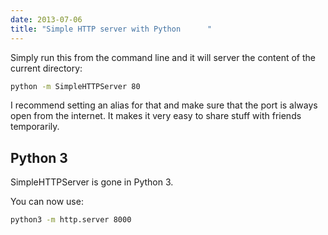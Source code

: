 ```yaml
---
date: 2013-07-06
title: "Simple HTTP server with Python		"
---
```


Simply run this from the command line and it will server the content of the current directory:

```bash
python -m SimpleHTTPServer 80
```

I recommend setting an alias for that and make sure that the port is always open from the internet. It makes it very easy to share stuff with friends temporarily.

## Python 3

SimpleHTTPServer is gone in Python 3.

You can now use:

```bash
python3 -m http.server 8000
```
